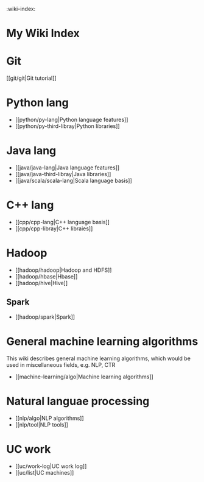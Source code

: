 :wiki-index:

# My Wiki Index

# Git

[[git/git|Git tutorial]]


# Python lang 

- [[python/py-lang|Python language features]] 
- [[python/py-third-libray|Python libraries]] 


# Java lang

- [[java/java-lang|Java language features]] 
- [[java/java-third-libray|Java libraries]] 
- [[java/scala/scala-lang|Scala language basis]] 


# C++ lang

- [[cpp/cpp-lang|C++ language basis]] 
- [[cpp/cpp-libray|C++ libraies]] 


# Hadoop


- [[hadoop/hadoop|Hadoop and HDFS]] 
- [[hadoop/hbase|Hbase]] 
- [[hadoop/hive|Hive]] 

## Spark

- [[hadoop/spark|Spark]] 


# General machine learning algorithms

This wiki describes general machine learning algorithms, which would be used in miscellaneous fields, e.g. NLP, CTR

- [[machine-learning/algo|Machine learning algorithms]] 


# Natural languae processing

- [[nlp/algo|NLP algorithms]] 
- [[nlp/tool|NLP tools]] 


# UC work 

- [[uc/work-log|UC work log]] 
- [[uc/list|UC machines]]




